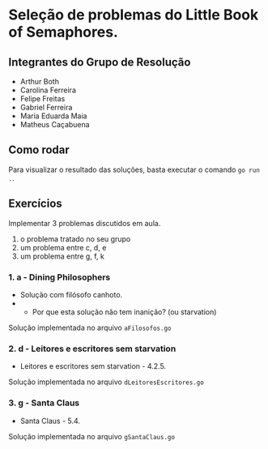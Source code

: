 # Seleção de problemas do Little Book of Semaphores.


## Integrantes do Grupo de Resolução

- Arthur Both
- Carolina Ferreira
- Felipe Freitas
- Gabriel Ferreira
- Maria Eduarda Maia
- Matheus Caçabuena


## Como rodar

Para visualizar o resultado das soluções, basta executar o comando `go run .`.

## Exercícios

Implementar 3 problemas discutidos em aula.
1. o problema tratado no seu grupo
2. um problema entre c, d, e 
3. um problema entre g, f, k

### 1. a - Dining Philosophers

- Solução com filósofo canhoto.
- * Por que esta solução não tem inanição?  (ou starvation)

Solução implementada no arquivo `aFilosofos.go`

### 2. d - Leitores e escritores sem starvation

- Leitores e escritores sem starvation - 4.2.5.

Solução implementada no arquivo `dLeitoresEscritores.go`

### 3. g - Santa Claus

- Santa Claus - 5.4.

Solução implementada no arquivo `gSantaClaus.go`
